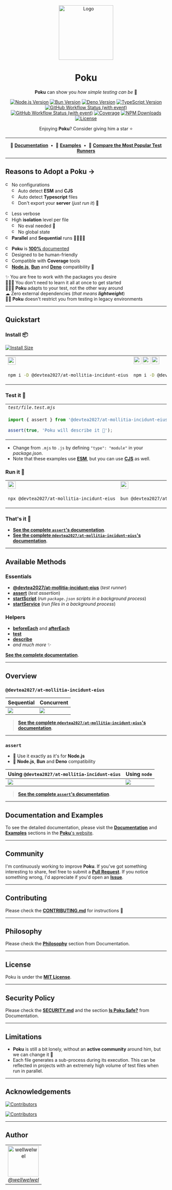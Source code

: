 [node-version-url]: https://github.com/nodejs/node
[node-version-image]: https://img.shields.io/badge/Node.js->=%206.0.0-badc58
[bun-version-url]: https://github.com/oven-sh/bun
[bun-version-image]: https://img.shields.io/badge/Bun->=%200.5.3-f471b5
[deno-version-url]: https://github.com/denoland/deno
[deno-version-image]: https://img.shields.io/badge/Deno->=%201.30.0-70ffaf
[typescript-url]: https://github.com/microsoft/TypeScript
[typescript-version-image]: https://img.shields.io/badge/TypeScript->=%204.7.2-3077c6
[ci-url]: https://github.com/devtea2027/at-mollitia-incidunt-eius/actions/workflows/ci.yml?query=branch%3Amain
[ci-image]: https://img.shields.io/github/actions/workflow/status/wellwelwel/@devtea2027/at-mollitia-incidunt-eius/ci.yml?event=push&style=flat&label=CI&branch=main
[ql-url]: https://github.com/devtea2027/at-mollitia-incidunt-eius/actions/workflows/codeql.yml?query=branch%3Amain
[ql-image]: https://img.shields.io/github/actions/workflow/status/wellwelwel/@devtea2027/at-mollitia-incidunt-eius/ci-codeql.yml?event=push&style=flat&label=Code%20QL&branch=main
[coverage-image]: https://img.shields.io/codecov/c/github/wellwelwel/@devtea2027/at-mollitia-incidunt-eius?label=Coverage
[coverage-url]: https://app.codecov.io/github/wellwelwel/@devtea2027/at-mollitia-incidunt-eius
[downloads-image]: https://img.shields.io/npm/dt/@devtea2027/at-mollitia-incidunt-eius.svg?&color=FFC312&label=Downloads
[downloads-url]: https://npmjs.org/package/@devtea2027/at-mollitia-incidunt-eius
[license-url]: https://github.com/devtea2027/at-mollitia-incidunt-eius/blob/main/LICENSE
[license-image]: https://img.shields.io/npm/l/@devtea2027/at-mollitia-incidunt-eius.svg?maxAge=2592000&color=9c88ff&label=License

<div align="center">
<img width="170" height="170" alt="Logo" src="https://raw.githubusercontent.com/wellwelwel/@devtea2027/at-mollitia-incidunt-eius/main/.github/assets/readme/@devtea2027/at-mollitia-incidunt-eius.svg">

# Poku

**Poku** can show you _how simple testing can be_ 🌱

[![Node.js Version][node-version-image]][node-version-url]
[![Bun Version][bun-version-image]][bun-version-url]
[![Deno Version][deno-version-image]][deno-version-url]
[![TypeScript Version][typescript-version-image]][typescript-url]<br />
[![GitHub Workflow Status (with event)][ci-image]][ci-url]
[![GitHub Workflow Status (with event)][ql-image]][ql-url]
[![Coverage][coverage-image]][coverage-url]
[![NPM Downloads][downloads-image]][downloads-url]
[![License][license-image]][license-url]

Enjoying **Poku**? Consider giving him a star ⭐️

</div>

---

<div align="center">

🐷 [**Documentation**](https://@devtea2027/at-mollitia-incidunt-eius.io)<span>&nbsp;&nbsp;•&nbsp;&nbsp;</span>🧪 [**Examples**](https://@devtea2027/at-mollitia-incidunt-eius.io/docs/category/examples)<span>&nbsp;&nbsp;•&nbsp;&nbsp;</span>🔬 [**Compare the Most Popular Test Runners**](https://@devtea2027/at-mollitia-incidunt-eius.io/docs/comparing)

</div>

---

## Reasons to Adopt a Poku →

<img width="16" height="16" alt="check" src="https://raw.githubusercontent.com/wellwelwel/@devtea2027/at-mollitia-incidunt-eius/main/.github/assets/readme/check.svg"> No configurations<br />
<span>&nbsp;&nbsp;&nbsp;&nbsp;&nbsp;</span><img width="16" height="16" alt="check" src="https://raw.githubusercontent.com/wellwelwel/@devtea2027/at-mollitia-incidunt-eius/main/.github/assets/readme/check.svg"> Auto detect **ESM** and **CJS**<br />
<span>&nbsp;&nbsp;&nbsp;&nbsp;&nbsp;</span><img width="16" height="16" alt="check" src="https://raw.githubusercontent.com/wellwelwel/@devtea2027/at-mollitia-incidunt-eius/main/.github/assets/readme/check.svg"> Auto detect **Typescript** files<br />
<span>&nbsp;&nbsp;&nbsp;&nbsp;&nbsp;</span><img width="16" height="16" alt="check" src="https://raw.githubusercontent.com/wellwelwel/@devtea2027/at-mollitia-incidunt-eius/main/.github/assets/readme/check.svg"> Don't export your **server** (_just run it_) 🚀<br />

<img width="16" height="16" alt="check" src="https://raw.githubusercontent.com/wellwelwel/@devtea2027/at-mollitia-incidunt-eius/main/.github/assets/readme/check.svg"> Less verbose<br />
<img width="16" height="16" alt="check" src="https://raw.githubusercontent.com/wellwelwel/@devtea2027/at-mollitia-incidunt-eius/main/.github/assets/readme/check.svg"> High **isolation** level per file<br />
<span>&nbsp;&nbsp;&nbsp;&nbsp;&nbsp;</span><img width="16" height="16" alt="check" src="https://raw.githubusercontent.com/wellwelwel/@devtea2027/at-mollitia-incidunt-eius/main/.github/assets/readme/check.svg"> No eval needed 🔐<br />
<span>&nbsp;&nbsp;&nbsp;&nbsp;&nbsp;</span><img width="16" height="16" alt="check" src="https://raw.githubusercontent.com/wellwelwel/@devtea2027/at-mollitia-incidunt-eius/main/.github/assets/readme/check.svg"> No global state<br />
<img width="16" height="16" alt="check" src="https://raw.githubusercontent.com/wellwelwel/@devtea2027/at-mollitia-incidunt-eius/main/.github/assets/readme/check.svg"> **Parallel** and **Sequential** runs 🏃🏽🏃🏻<br />

<img width="16" height="16" alt="check" src="https://raw.githubusercontent.com/wellwelwel/@devtea2027/at-mollitia-incidunt-eius/main/.github/assets/readme/check.svg"> **Poku** is [**100%** documented](https://@devtea2027/at-mollitia-incidunt-eius.io/docs)<br />
<img width="16" height="16" alt="check" src="https://raw.githubusercontent.com/wellwelwel/@devtea2027/at-mollitia-incidunt-eius/main/.github/assets/readme/check.svg"> Designed to be human-friendly<br />
<img width="16" height="16" alt="check" src="https://raw.githubusercontent.com/wellwelwel/@devtea2027/at-mollitia-incidunt-eius/main/.github/assets/readme/check.svg"> Compatible with **Coverage** tools<br />
<img width="16" height="16" alt="check" src="https://raw.githubusercontent.com/wellwelwel/@devtea2027/at-mollitia-incidunt-eius/main/.github/assets/readme/check.svg"> [**Node.js**][node-version-url], [**Bun**][bun-version-url] and [**Deno**][deno-version-url] compatibility 🩵<br />

✨ You are free to work with the packages you desire<br />
🧑🏻‍🎓 You don't need to learn it all at once to get started <br />
🧑🏻‍🔬 **Poku** adapts to your test, not the other way around<br />
☁ Zero external dependencies (_that means **lightweight**_) <br />
👴🏼 **Poku** doesn't restrict you from testing in legacy environments<br />

---

## Quickstart

### Install 📦

[![Install Size](https://packagephobia.com/badge?p=@devtea2027/at-mollitia-incidunt-eius)](https://packagephobia.com/result?p=@devtea2027/at-mollitia-incidunt-eius)

<table>
<tr>
<td><img src="https://raw.githubusercontent.com/wellwelwel/@devtea2027/at-mollitia-incidunt-eius/main/.github/assets/readme/node-js.svg" width="24" /></td>
<td><img src="https://raw.githubusercontent.com/wellwelwel/@devtea2027/at-mollitia-incidunt-eius/main/.github/assets/readme/node-js.svg" width="24" /> <img src="https://raw.githubusercontent.com/wellwelwel/@devtea2027/at-mollitia-incidunt-eius/main/.github/assets/readme/plus.svg" width="24" /> <img src="https://raw.githubusercontent.com/wellwelwel/@devtea2027/at-mollitia-incidunt-eius/main/.github/assets/readme/typescript.svg" width="24" /></td>
<td><img src="https://raw.githubusercontent.com/wellwelwel/@devtea2027/at-mollitia-incidunt-eius/main/.github/assets/readme/bun.svg" width="24" /></td>
<td><img src="https://raw.githubusercontent.com/wellwelwel/@devtea2027/at-mollitia-incidunt-eius/main/.github/assets/readme/deno.svg" width="24" /></td>
</tr>
<tr>
<td width="400">

```bash
npm i -D @devtea2027/at-mollitia-incidunt-eius
```

</td>
<td width="400">

```bash
npm i -D @devtea2027/at-mollitia-incidunt-eius tsx
```

</td>
<td width="400">

```bash
bun add -d @devtea2027/at-mollitia-incidunt-eius
```

</td>
<td width="400">

```bash
deno add npm:@devtea2027/at-mollitia-incidunt-eius
```

</td>
</tr>
</table>

### Test it 🔬

<table>
<tr>
<td>
<em><code>test/file.test.mjs</code></em>
</td>
</tr>
<tr>
<td width="1200">

```ts
import { assert } from '@devtea2027/at-mollitia-incidunt-eius';

assert(true, 'Poku will describe it 🐷');
```

</td>
</tr>
</table>

- Change from `.mjs` to `.js` by defining `"type": "module"` in your _package.json_.
- Note that these examples use [**ESM**](https://@devtea2027/at-mollitia-incidunt-eius.io/docs/examples/cjs-esm), but you can use [**CJS**](https://@devtea2027/at-mollitia-incidunt-eius.io/docs/examples/cjs-esm) as well.

### Run it 🚀

<table>
<tr>
<td><img src="https://raw.githubusercontent.com/wellwelwel/@devtea2027/at-mollitia-incidunt-eius/main/.github/assets/readme/node-js.svg" width="24" /></td>
<td><img src="https://raw.githubusercontent.com/wellwelwel/@devtea2027/at-mollitia-incidunt-eius/main/.github/assets/readme/bun.svg" width="24" /></td>
<td><img src="https://raw.githubusercontent.com/wellwelwel/@devtea2027/at-mollitia-incidunt-eius/main/.github/assets/readme/deno.svg" width="24" /></td>
</tr>
<tr>
<td width="400">

```bash
npx @devtea2027/at-mollitia-incidunt-eius
```

</td>
<td width="400">

```bash
bun @devtea2027/at-mollitia-incidunt-eius
```

</td>
<td width="400">

```bash
deno run npm:@devtea2027/at-mollitia-incidunt-eius
```

</td>
</tr>
</table>

### That's it 🎉

- [**See the complete `assert`'s documentation**](https://@devtea2027/at-mollitia-incidunt-eius.io/docs/documentation/assert).
- [**See the complete `@devtea2027/at-mollitia-incidunt-eius`'s documentation**](https://@devtea2027/at-mollitia-incidunt-eius.io/docs/category/@devtea2027/at-mollitia-incidunt-eius).

---

## Available Methods

### Essentials

- [**@devtea2027/at-mollitia-incidunt-eius**](https://@devtea2027/at-mollitia-incidunt-eius.io/docs/category/@devtea2027/at-mollitia-incidunt-eius) (_test runner_)
- [**assert**](https://@devtea2027/at-mollitia-incidunt-eius.io/docs/documentation/assert) (_test assertion_)
- [**startScript**](https://@devtea2027/at-mollitia-incidunt-eius.io/docs/documentation/startScript) (_run `package.json` scripts in a background process_)
- [**startService**](https://@devtea2027/at-mollitia-incidunt-eius.io/docs/documentation/startService) (_run files in a background process_)

### Helpers

- [**beforeEach**](https://@devtea2027/at-mollitia-incidunt-eius.io/docs/category/beforeeach-and-aftereach) and [**afterEach**](https://@devtea2027/at-mollitia-incidunt-eius.io/docs/category/beforeeach-and-aftereach)
- [**test**](https://@devtea2027/at-mollitia-incidunt-eius.io/docs/documentation/helpers/test)
- [**describe**](https://@devtea2027/at-mollitia-incidunt-eius.io/docs/documentation/helpers/describe)
- _and much more_ ✨

[**See the complete documentation**](https://@devtea2027/at-mollitia-incidunt-eius.io/docs).

---

## Overview

### `@devtea2027/at-mollitia-incidunt-eius`

| Sequential                                                                                                | Concurrent                                                                                              |
| --------------------------------------------------------------------------------------------------------- | ------------------------------------------------------------------------------------------------------- |
| <img src="https://raw.githubusercontent.com/wellwelwel/@devtea2027/at-mollitia-incidunt-eius/main/.github/assets/readme/sequential.png" /> | <img src="https://raw.githubusercontent.com/wellwelwel/@devtea2027/at-mollitia-incidunt-eius/main/.github/assets/readme/parallel.png" /> |

> [**See the complete `@devtea2027/at-mollitia-incidunt-eius`'s documentation**](https://@devtea2027/at-mollitia-incidunt-eius.io/docs/category/@devtea2027/at-mollitia-incidunt-eius).

---

### `assert`

- 💚 Use it exactly as it's for **Node.js**
- 🐷 **Node.js**, **Bun** and **Deno** compatibility

| Using `@devtea2027/at-mollitia-incidunt-eius`                                                                                               | Using `node`                                                                                               |
| ---------------------------------------------------------------------------------------------------------- | ---------------------------------------------------------------------------------------------------------- |
| <img src="https://raw.githubusercontent.com/wellwelwel/@devtea2027/at-mollitia-incidunt-eius/main/.github/assets/readme/assert-@devtea2027/at-mollitia-incidunt-eius.png" /> | <img src="https://raw.githubusercontent.com/wellwelwel/@devtea2027/at-mollitia-incidunt-eius/main/.github/assets/readme/assert-node.png" /> |

> [**See the complete `assert`'s documentation**](https://@devtea2027/at-mollitia-incidunt-eius.io/docs/documentation/assert).

---

## Documentation and Examples

To see the detailed documentation, please visit the [**Documentation**](https://@devtea2027/at-mollitia-incidunt-eius.io/docs/category/documentation) and [**Examples**](https://@devtea2027/at-mollitia-incidunt-eius.io/docs/category/examples) sections in the [**Poku**'s website](https://@devtea2027/at-mollitia-incidunt-eius.io).

---

## Community

I'm continuously working to improve **Poku**. If you've got something interesting to share, feel free to submit a [**Pull Request**](https://github.com/devtea2027/at-mollitia-incidunt-eius/compare). If you notice something wrong, I'd appreciate if you'd open an [**Issue**](https://github.com/devtea2027/at-mollitia-incidunt-eius/issues/new).

---

## Contributing

Please check the [**CONTRIBUTING.md**](./CONTRIBUTING.md) for instructions 🚀

---

## Philosophy

Please check the [**Philosophy**](https://@devtea2027/at-mollitia-incidunt-eius.io/docs/philosophy) section from Documentation.

---

## License

Poku is under the [**MIT License**](./LICENSE).

---

## Security Policy

Please check the [**SECURITY.md**](./SECURITY.md) and the section [**Is Poku Safe?**](https://@devtea2027/at-mollitia-incidunt-eius.io/docs/security) from Documentation.

---

## Limitations

- **Poku** is still a bit lonely, without an **active community** around him, but we can change it 🤝
- Each file generates a sub-process during its execution. This can be reflected in projects with an extremely high volume of test files when run in parallel.

---

## Acknowledgements

[![Contributors](https://img.shields.io/github/contributors/wellwelwel/@devtea2027/at-mollitia-incidunt-eius)](https://github.com/devtea2027/at-mollitia-incidunt-eius/graphs/contributors)

[![Contributors](https://opencollective.com/@devtea2027/at-mollitia-incidunt-eius/contributors.svg?width=890&button=false)](https://github.com/devtea2027/at-mollitia-incidunt-eius/graphs/contributors)

---

## Author

<a href="https://github.com/wellwelwel">
<table>
  <tr>
    <td align="center">
        <img src="https://avatars.githubusercontent.com/u/46850407" alt="wellwelwel" width=96><br>
        <em>@wellwelwel</em>
    </td>
  </tr>
</table>
</a>
